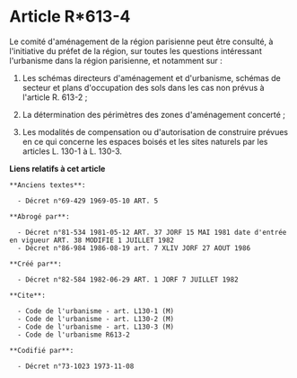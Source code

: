# Article R*613-4

Le comité d'aménagement de la région parisienne peut être consulté, à l'initiative du préfet de la région, sur toutes les
questions intéressant l'urbanisme dans la région parisienne, et notamment sur :

1. Les schémas directeurs d'aménagement et d'urbanisme, schémas de secteur et plans d'occupation des sols dans les cas non
prévus à l'article R. 613-2 ;

2. La détermination des périmètres des zones d'aménagement concerté ;

3. Les modalités de compensation ou d'autorisation de construire prévues en ce qui concerne les espaces boisés et les sites
naturels par les articles L. 130-1 à L. 130-3.

**Liens relatifs à cet article**

	**Anciens textes**:

	  - Décret n°69-429 1969-05-10 ART. 5

	**Abrogé par**:

	  - Décret n°81-534 1981-05-12 ART. 37 JORF 15 MAI 1981 date d'entrée en vigueur ART. 38 MODIFIE 1 JUILLET 1982
	  - Décret n°86-984 1986-08-19 art. 7 XLIV JORF 27 AOUT 1986

	**Créé par**:

	  - Décret n°82-584 1982-06-29 ART. 1 JORF 7 JUILLET 1982

	**Cite**:

	  - Code de l'urbanisme - art. L130-1 (M)
	  - Code de l'urbanisme - art. L130-2 (M)
	  - Code de l'urbanisme - art. L130-3 (M)
	  - Code de l'urbanisme R613-2

	**Codifié par**:

	  - Décret n°73-1023 1973-11-08
